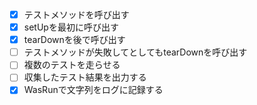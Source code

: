 - [x] テストメソッドを呼び出す
- [x] setUpを最初に呼び出す
- [x] tearDownを後で呼び出す
- [ ] テストメソッドが失敗してとしてもtearDownを呼び出す
- [ ] 複数のテストを走らせる
- [ ] 収集したテスト結果を出力する
- [x] WasRunで文字列をログに記録する
